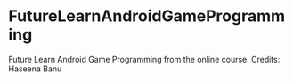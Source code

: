FutureLearnAndroidGameProgramming
=================================

Future Learn Android Game Programming from the online course.
Credits: Haseena Banu
